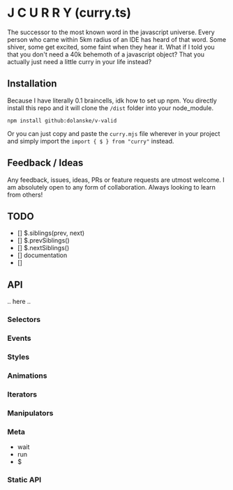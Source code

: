 # J C U R R Y (curry.ts)

The successor to the most known word in the javascript universe. Every person who came within 5km radius of an IDE has heard of that word. Some shiver, some get excited, some faint when they hear it. What if I told you that you don't need a 40k behemoth of a javascript object? That you actually just need a little curry in your life instead?

## Installation

Because I have literally 0.1 braincells, idk how to set up npm. You directly install this repo and it will clone the `/dist` folder into your node_module.

 `npm install github:dolanske/v-valid`

Or you can just copy and paste the `curry.mjs` file wherever in your project and simply import the `import { $ } from "curry"` instead.

## Feedback / Ideas

Any feedback, issues, ideas, PRs or feature requests are utmost welcome. I am absolutely open to any form of collaboration. Always looking to learn from others!

## TODO

- [] $.siblings(prev, next)
- [] $.prevSiblings()
- [] $.nextSiblings()
- [] documentation
- []

## API

.. here ..

### Selectors

### Events

### Styles

### Animations

### Iterators

### Manipulators

### Meta

- wait
- run
- $

### Static API